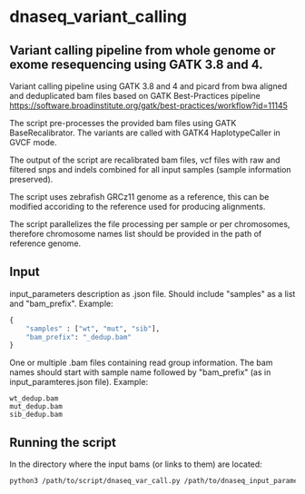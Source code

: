 # dnaseq_variant_calling
## Variant calling pipeline from whole genome or exome resequencing using GATK 3.8 and 4.


Variant calling pipeline using GATK 3.8 and 4 and picard from bwa aligned and deduplicated bam files based on GATK Best-Practices pipeline https://software.broadinstitute.org/gatk/best-practices/workflow?id=11145

The script pre-processes the provided bam files using GATK BaseRecalibrator. The variants are called with GATK4 HaplotypeCaller in GVCF mode.

The output of the script are recalibrated bam files, vcf files with raw and filtered snps and indels combined for all input samples (sample information preserved).

The script uses zebrafish GRCz11 genome as a reference, this can be modified accoriding to the reference used for producing alignments.

The script parallelizes the file processing per sample or per chromosomes, therefore chromosome names list should be provided in the path of reference genome.

## Input

input_parameters description as .json file. Should include "samples" as a list and "bam_prefix". Example:

``` python
{
	"samples" : ["wt", "mut", "sib"],
	"bam_prefix": "_dedup.bam"
}
```

One or multiple .bam files containing read group information. The bam names should start with sample name followed by "bam_prefix" (as in input_paramteres.json file). Example:

``` 
wt_dedup.bam
mut_dedup.bam
sib_dedup.bam
```

## Running the script

In the directory where the input bams (or links to them) are located:

``` bash
python3 /path/to/script/dnaseq_var_call.py /path/to/dnaseq_input_parameters.json
```
